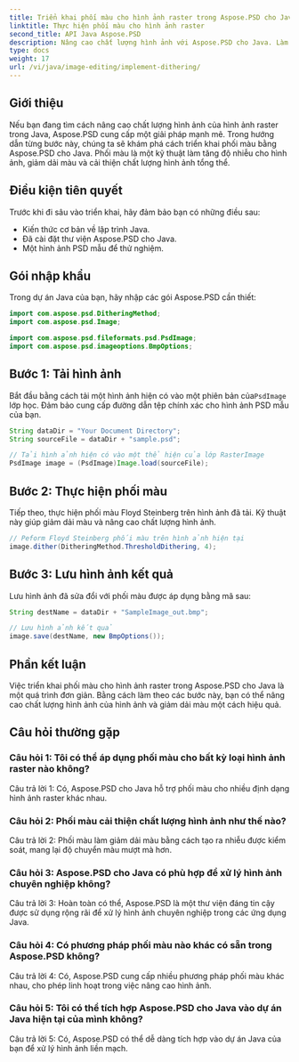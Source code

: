 ```yaml
---
title: Triển khai phối màu cho hình ảnh raster trong Aspose.PSD cho Java
linktitle: Thực hiện phối màu cho hình ảnh raster
second_title: API Java Aspose.PSD
description: Nâng cao chất lượng hình ảnh với Aspose.PSD cho Java. Làm theo hướng dẫn từng bước của chúng tôi để triển khai phối màu và loại bỏ dải màu.
type: docs
weight: 17
url: /vi/java/image-editing/implement-dithering/
---
```

## Giới thiệu

Nếu bạn đang tìm cách nâng cao chất lượng hình ảnh của hình ảnh raster trong Java, Aspose.PSD cung cấp một giải pháp mạnh mẽ. Trong hướng dẫn từng bước này, chúng ta sẽ khám phá cách triển khai phối màu bằng Aspose.PSD cho Java. Phối màu là một kỹ thuật làm tăng độ nhiễu cho hình ảnh, giảm dải màu và cải thiện chất lượng hình ảnh tổng thể.

## Điều kiện tiên quyết

Trước khi đi sâu vào triển khai, hãy đảm bảo bạn có những điều sau:

- Kiến thức cơ bản về lập trình Java.
- Đã cài đặt thư viện Aspose.PSD cho Java.
- Một hình ảnh PSD mẫu để thử nghiệm.

## Gói nhập khẩu

Trong dự án Java của bạn, hãy nhập các gói Aspose.PSD cần thiết:

```java
import com.aspose.psd.DitheringMethod;
import com.aspose.psd.Image;

import com.aspose.psd.fileformats.psd.PsdImage;
import com.aspose.psd.imageoptions.BmpOptions;
```

## Bước 1: Tải hình ảnh

 Bắt đầu bằng cách tải một hình ảnh hiện có vào một phiên bản của`PsdImage` lớp học. Đảm bảo cung cấp đường dẫn tệp chính xác cho hình ảnh PSD mẫu của bạn.

```java
String dataDir = "Your Document Directory";
String sourceFile = dataDir + "sample.psd";

// Tải hình ảnh hiện có vào một thể hiện của lớp RasterImage
PsdImage image = (PsdImage)Image.load(sourceFile);
```

## Bước 2: Thực hiện phối màu

Tiếp theo, thực hiện phối màu Floyd Steinberg trên hình ảnh đã tải. Kỹ thuật này giúp giảm dải màu và nâng cao chất lượng hình ảnh.

```java
// Peform Floyd Steinberg phối màu trên hình ảnh hiện tại
image.dither(DitheringMethod.ThresholdDithering, 4);
```

## Bước 3: Lưu hình ảnh kết quả

Lưu hình ảnh đã sửa đổi với phối màu được áp dụng bằng mã sau:

```java
String destName = dataDir + "SampleImage_out.bmp";

// Lưu hình ảnh kết quả
image.save(destName, new BmpOptions());
```

## Phần kết luận

Việc triển khai phối màu cho hình ảnh raster trong Aspose.PSD cho Java là một quá trình đơn giản. Bằng cách làm theo các bước này, bạn có thể nâng cao chất lượng hình ảnh của hình ảnh và giảm dải màu một cách hiệu quả.

## Câu hỏi thường gặp

### Câu hỏi 1: Tôi có thể áp dụng phối màu cho bất kỳ loại hình ảnh raster nào không?

Câu trả lời 1: Có, Aspose.PSD cho Java hỗ trợ phối màu cho nhiều định dạng hình ảnh raster khác nhau.

### Câu hỏi 2: Phối màu cải thiện chất lượng hình ảnh như thế nào?

Câu trả lời 2: Phối màu làm giảm dải màu bằng cách tạo ra nhiễu được kiểm soát, mang lại độ chuyển màu mượt mà hơn.

### Câu hỏi 3: Aspose.PSD cho Java có phù hợp để xử lý hình ảnh chuyên nghiệp không?

Câu trả lời 3: Hoàn toàn có thể, Aspose.PSD là một thư viện đáng tin cậy được sử dụng rộng rãi để xử lý hình ảnh chuyên nghiệp trong các ứng dụng Java.

### Câu hỏi 4: Có phương pháp phối màu nào khác có sẵn trong Aspose.PSD không?

Câu trả lời 4: Có, Aspose.PSD cung cấp nhiều phương pháp phối màu khác nhau, cho phép linh hoạt trong việc nâng cao hình ảnh.

### Câu hỏi 5: Tôi có thể tích hợp Aspose.PSD cho Java vào dự án Java hiện tại của mình không?

Câu trả lời 5: Có, Aspose.PSD có thể dễ dàng tích hợp vào dự án Java của bạn để xử lý hình ảnh liền mạch.